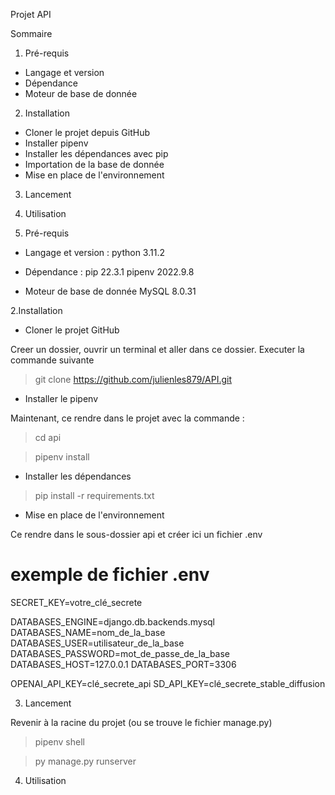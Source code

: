 Projet API

Sommaire 

1. Pré-requis
  - Langage et version
  - Dépendance
  - Moteur de base de donnée
2. Installation
  -  Cloner le projet depuis GitHub
  -  Installer pipenv
  -  Installer les dépendances avec pip
  -  Importation de la base de donnée
  -  Mise en place de l'environnement
3. Lancement
4. Utilisation


1. Pré-requis

  - Langage et version :
python 3.11.2

  - Dépendance :
pip 22.3.1
pipenv 2022.9.8

 - Moteur de base de donnée
MySQL 8.0.31

2.Installation

 - Cloner le projet GitHub

Creer un dossier, ouvrir un terminal et aller dans ce dossier.
Executer la commande suivante
> git clone https://github.com/julienles879/API.git

 - Installer le pipenv
   
Maintenant, ce rendre dans le projet avec la commande :

> cd api

> pipenv install

 - Installer les dépendances
   
> pip install -r requirements.txt

 - Mise en place de l'environnement
   
Ce rendre dans le sous-dossier api et créer ici un fichier .env 

# exemple de fichier .env
SECRET_KEY=votre_clé_secrete

DATABASES_ENGINE=django.db.backends.mysql
DATABASES_NAME=nom_de_la_base
DATABASES_USER=utilisateur_de_la_base
DATABASES_PASSWORD=mot_de_passe_de_la_base
DATABASES_HOST=127.0.0.1
DATABASES_PORT=3306

OPENAI_API_KEY=clé_secrete_api
SD_API_KEY=clé_secrete_stable_diffusion

3. Lancement

Revenir à la racine du projet (ou se trouve le fichier manage.py)

> pipenv shell

> py manage.py runserver

4. Utilisation

